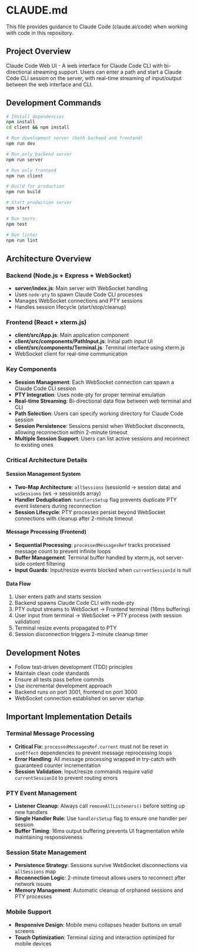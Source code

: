 # CLAUDE.md

This file provides guidance to Claude Code (claude.ai/code) when working with code in this repository.

## Project Overview

Claude Code Web UI - A web interface for Claude Code CLI with bi-directional streaming support. Users can enter a path and start a Claude Code CLI session on the server, with real-time streaming of input/output between the web interface and CLI.

## Development Commands

```bash
# Install dependencies
npm install
cd client && npm install

# Run development server (both backend and frontend)
npm run dev

# Run only backend server
npm run server

# Run only frontend
npm run client

# Build for production
npm run build

# Start production server
npm start

# Run tests
npm test

# Run linter
npm run lint
```

## Architecture Overview

### Backend (Node.js + Express + WebSocket)
- **server/index.js**: Main server with WebSocket handling
- Uses `node-pty` to spawn Claude Code CLI processes
- Manages WebSocket connections and PTY sessions
- Handles session lifecycle (start/stop/cleanup)

### Frontend (React + xterm.js)
- **client/src/App.js**: Main application component
- **client/src/components/PathInput.js**: Initial path input UI
- **client/src/components/Terminal.js**: Terminal interface using xterm.js
- WebSocket client for real-time communication

### Key Components
- **Session Management**: Each WebSocket connection can spawn a Claude Code CLI session
- **PTY Integration**: Uses node-pty for proper terminal emulation  
- **Real-time Streaming**: Bi-directional data flow between web terminal and CLI
- **Path Selection**: Users can specify working directory for Claude Code session
- **Session Persistence**: Sessions persist when WebSocket disconnects, allowing reconnection within 2-minute timeout
- **Multiple Session Support**: Users can list active sessions and reconnect to existing ones

### Critical Architecture Details

#### Session Management System
- **Two-Map Architecture**: `allSessions` (sessionId → session data) and `wsSessions` (ws → sessionIds array)
- **Handler Deduplication**: `handlersSetup` flag prevents duplicate PTY event listeners during reconnection
- **Session Lifecycle**: PTY processes persist beyond WebSocket connections with cleanup after 2-minute timeout

#### Message Processing (Frontend)
- **Sequential Processing**: `processedMessagesRef` tracks processed message count to prevent infinite loops
- **Buffer Management**: Terminal buffer handled by xterm.js, not server-side content filtering
- **Input Guards**: Input/resize events blocked when `currentSessionId` is null

#### Data Flow
1. User enters path and starts session
2. Backend spawns Claude Code CLI with node-pty
3. PTY output streams to WebSocket → Frontend terminal (16ms buffering)
4. User input from terminal → WebSocket → PTY process (with session validation)
5. Terminal resize events propagated to PTY
6. Session disconnection triggers 2-minute cleanup timer

## Development Notes

- Follow test-driven development (TDD) principles
- Maintain clean code standards
- Ensure all tests pass before commits
- Use incremental development approach
- Backend runs on port 3001, frontend on port 3000
- WebSocket connection established on server startup

## Important Implementation Details

### Terminal Message Processing
- **Critical Fix**: `processedMessagesRef.current` must not be reset in `useEffect` dependencies to prevent message reprocessing loops
- **Error Handling**: All message processing wrapped in try-catch with guaranteed counter incrementation
- **Session Validation**: Input/resize commands require valid `currentSessionId` to prevent routing errors

### PTY Event Management
- **Listener Cleanup**: Always call `removeAllListeners()` before setting up new handlers
- **Single Handler Rule**: Use `handlersSetup` flag to ensure one handler per session
- **Buffer Timing**: 16ms output buffering prevents UI fragmentation while maintaining responsiveness

### Session State Management
- **Persistence Strategy**: Sessions survive WebSocket disconnections via `allSessions` map
- **Reconnection Logic**: 2-minute timeout allows users to reconnect after network issues
- **Memory Management**: Automatic cleanup of orphaned sessions and PTY processes

### Mobile Support
- **Responsive Design**: Mobile menu collapses header buttons on small screens
- **Touch Optimization**: Terminal sizing and interaction optimized for mobile devices